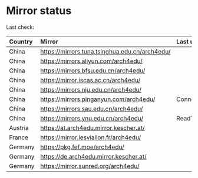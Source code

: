 <script src="./time.js"></script>
# Mirror status
Last check: <script type="text/javascript">localize(1676308736.9107788);</script>

|Country|Mirror|Last update|
|:------|:-----|:----------|
|China|https://mirrors.tuna.tsinghua.edu.cn/arch4edu/|<script type="text/javascript">localize(1676270322);</script>|
|China|https://mirrors.aliyun.com/arch4edu/|<script type="text/javascript">localize(1676140349);</script>|
|China|https://mirrors.bfsu.edu.cn/arch4edu/|<script type="text/javascript">localize(1676270322);</script>|
|China|https://mirror.iscas.ac.cn/arch4edu/|<script type="text/javascript">localize(1676270322);</script>|
|China|https://mirrors.nju.edu.cn/arch4edu/|<script type="text/javascript">localize(1676270322);</script>|
|China|https://mirrors.pinganyun.com/arch4edu/|ConnectionError|
|China|https://mirrors.sau.edu.cn/arch4edu/|<script type="text/javascript">localize(1673850842);</script>|
|China|https://mirrors.ynu.edu.cn/arch4edu/|ReadTimeout|
|Austria|https://at.arch4edu.mirror.kescher.at/|<script type="text/javascript">localize(1676270322);</script>|
|France|https://mirror.lesviallon.fr/arch4edu/|<script type="text/javascript">localize(1676270322);</script>|
|Germany|https://pkg.fef.moe/arch4edu/|<script type="text/javascript">localize(1676270322);</script>|
|Germany|https://de.arch4edu.mirror.kescher.at/|<script type="text/javascript">localize(1676270322);</script>|
|Germany|https://mirror.sunred.org/arch4edu/|<script type="text/javascript">localize(1676270322);</script>|

<script src="./tablefilter/tablefilter.js"></script>
<script src="./table.js"></script>